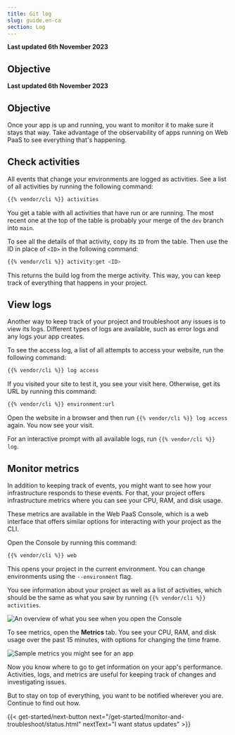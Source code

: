 ```yaml
---
title: Git log
slug: guide.en-ca
section: Log
---
```


**Last updated 6th November 2023**



## Objective  

**Last updated 6th November 2023**



## Objective  

Once your app is up and running, you want to monitor it to make sure it stays that way.
Take advantage of the observability of apps running on Web PaaS to see everything that's happening.

## Check activities

All events that change your environments are logged as activities.
See a list of all activities by running the following command:

```bash
{{% vendor/cli %}} activities
```

You get a table with all activities that have run or are running.
The most recent one at the top of the table is probably your merge of the `dev` branch into `main`.

To see all the details of that activity, copy its `ID` from the table.
Then use the ID in place of `<ID>` in the following command:

```bash
{{% vendor/cli %}} activity:get <ID>
```

This returns the build log from the merge activity.
This way, you can keep track of everything that happens in your project.

## View logs

Another way to keep track of your project and troubleshoot any issues is to view its logs.
Different types of logs are available, such as error logs and any logs your app creates.

To see the access log, a list of all attempts to access your website, run the following command:

```bash
{{% vendor/cli %}} log access
```

If you visited your site to test it, you see your visit here.
Otherwise, get its URL by running this command:

```bash
{{% vendor/cli %}} environment:url
```

Open the website in a browser and then run `{{% vendor/cli %}} log access` again.
You now see your visit.

For an interactive prompt with all available logs, run `{{% vendor/cli %}} log`.

## Monitor metrics

In addition to keeping track of events, you might want to see how your infrastructure responds to these events.
For that, your project offers infrastructure metrics where you can see your CPU, RAM, and disk usage.

These metrics are available in the Web PaaS Console,
which is a web interface that offers similar options for interacting with your project as the CLI.

Open the Console by running this command:

```bash
{{% vendor/cli %}} web
```

This opens your project in the current environment.
You can change environments using the `--environment` flag.

You see information about your project as well as a list of activities,
which should be the same as what you saw by running `{{% vendor/cli %}} activities`.

![An overview of what you see when you open the Console](images/env-overview.png)

To see metrics, open the **Metrics** tab.
You see your CPU, RAM, and disk usage over the past 15 minutes, with options for changing the time frame.

![Sample metrics you might see for an app](images/all-grid.png)

Now you know where to go to get information on your app's performance.
Activities, logs, and metrics are useful for keeping track of changes and investigating issues.

But to stay on top of everything, you want to be notified wherever you are.
Continue to find out how.

{{< get-started/next-button next="/get-started/monitor-and-troubleshoot/status.html" nextText="I want status updates" >}}
